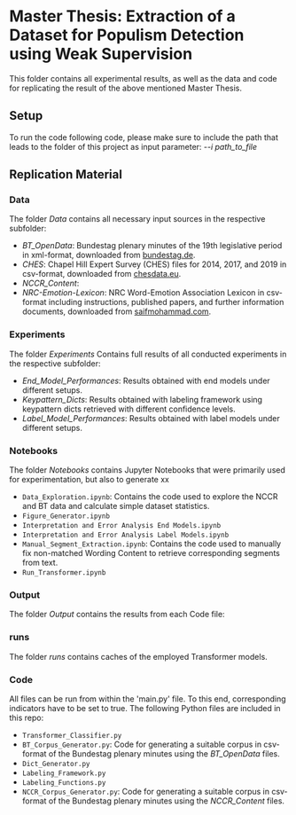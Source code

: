 # Master Thesis: Extraction of a Dataset for Populism Detection using Weak Supervision

This folder contains all experimental results, as well as the data and code for replicating the result of the above mentioned Master Thesis.

## Setup
To run the code following code, please make sure to include the path that leads to the folder of this project as input parameter:
*--i path_to_file*

## Replication Material


### Data
The folder *Data* contains all necessary input sources in the respective subfolder:
- *BT_OpenData*: Bundestag plenary minutes of the 19th legislative period in xml-format, downloaded from [bundestag.de](https://www.bundestag.de/services/opendata).
- *CHES*: Chapel Hill Expert Survey (CHES) files for 2014, 2017, and 2019 in csv-format, downloaded from [chesdata.eu](https://www.chesdata.eu/our-surveys).
- *NCCR_Content*: 
- *NRC-Emotion-Lexicon*: NRC Word-Emotion Association Lexicon in csv-format including instructions, published papers, and further information documents, downloaded from [saifmohammad.com](https://saifmohammad.com/WebPages/NRC-Emotion-Lexicon.htm).

### Experiments
The folder *Experiments* Contains full results of all conducted experiments in the respective subfolder:
- *End_Model_Performances*: Results obtained with end models under different setups.
- *Keypattern_Dicts*: Results obtained with labeling framework using keypattern dicts retrieved with different confidence levels.
- *Label_Model_Performances*: Results obtained with label models under different setups.

### Notebooks
The folder *Notebooks* contains Jupyter Notebooks that were primarily used for experimentation, but also to generate xx
- `Data_Exploration.ipynb`: Contains the code used to explore the NCCR and BT data and calculate simple dataset statistics.
- `Figure_Generator.ipynb`
- `Interpretation and Error Analysis End Models.ipynb`
- `Interpretation and Error Analysis Label Models.ipynb`
- `Manual_Segment_Extraction.ipynb`: Contains the code used to manually fix non-matched Wording Content to retrieve corresponding segments from text.
- `Run_Transformer.ipynb`

### Output
The folder *Output* contains the results from each Code file:

### runs
The folder *runs* contains caches of the employed Transformer models.

### Code
All files can be run from within the 'main.py' file. To this end, corresponding indicators have to be set to true.
The following Python files are included in this repo:

- `Transformer_Classifier.py`
- `BT_Corpus_Generator.py`: Code for generating a suitable corpus in csv-format of the Bundestag plenary minutes using the *BT_OpenData* files.
- `Dict_Generator.py`
- `Labeling_Framework.py`
- `Labeling_Functions.py`
- `NCCR_Corpus_Generator.py`: Code for generating a suitable corpus in csv-format of the Bundestag plenary minutes using the *NCCR_Content* files.
